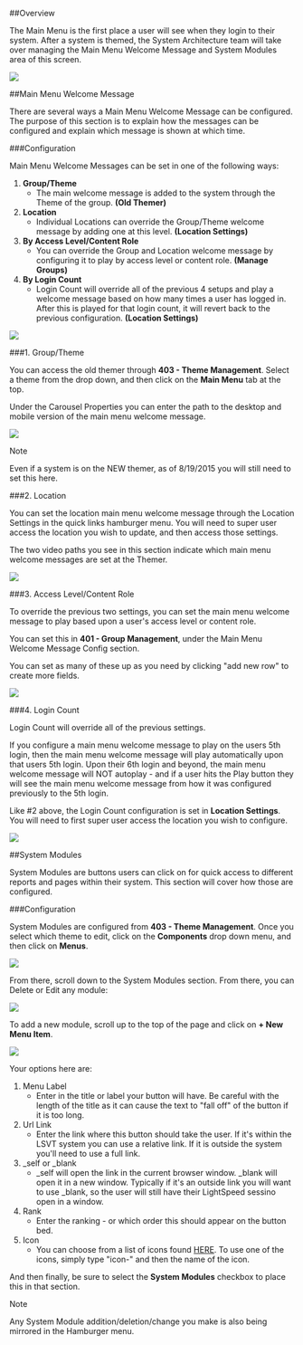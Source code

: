 ##Overview

The Main Menu is the first place a user will see when they login to their system. After a system is themed, the System Architecture team will take over managing the Main Menu Welcome Message and System Modules area of this screen.  

<a href="../../img/main_menu.png" target="_blank"><img src="../../img/main_menu.png"/></a>

##Main Menu Welcome Message

There are several ways a Main Menu Welcome Message can be configured. The purpose of this section is to explain how the messages can be configured and explain which message is shown at which time.

###Configuration

Main Menu Welcome Messages can be set in one of the following ways:

1. **Group/Theme**
    - The main welcome message is added to the system through the Theme of the group. **(Old Themer)**
2. **Location**
    - Individual Locations can override the Group/Theme welcome message by adding one at this level. **(Location Settings)**
3. **By Access Level/Content Role**
    - You can override the Group and Location welcome message by configuring it to play by access level or content role. **(Manage Groups)**
4. **By Login Count**
    - Login Count will override all of the previous 4 setups and play a welcome message based on how many times a user has logged in. After this is played for that login count, it will revert back to the previous configuration. **(Location Settings)**

<a href="../../img/main_menu_messages.png" target="_blank"><img src="../../img/main_menu_messages.png"/></a>

###1. Group/Theme

You can access the old themer through **403 - Theme Management**. Select a theme from the drop down, and then click on the **Main Menu** tab at the top.

Under the Carousel Properties you can enter the path to the desktop and mobile version of the main menu welcome message.

<a href="../../img/themer_main_menu_message.png" target="_blank"><img src="../../img/themer_main_menu_message.png"/></a>

<div class="admonition note">
    <p class="first admonition-title">
        Note
    </p>
    <p class="last">
Even if a system is on the NEW themer, as of 8/19/2015 you will still need to set this here.
    </p>
</div>

###2. Location

You can set the location main menu welcome message through the Location Settings in the quick links hamburger menu. You will need to super user access the location you wish to update, and then access those settings.

The two video paths you see in this section indicate which main menu welcome messages are set at the Themer. 

<a href="../../img/location_main_menu_message.png" target="_blank"><img src="../../img/location_main_menu_message.png"/></a>

###3. Access Level/Content Role

To override the previous two settings, you can set the main menu welcome message to play based upon a user's access level or content role. 

You can set this in **401 - Group Management**, under the Main Menu Welcome Message Config section.

You can set as many of these up as you need by clicking "add new row" to create more fields.

<a href="../../img/group_main_menu_message.png" target="_blank"><img src="../../img/group_main_menu_message.png"/></a>

###4. Login Count

Login Count will override all of the previous settings. 

If you configure a main menu welcome message to play on the users 5th login, then the main menu welcome message will play automatically upon that users 5th login. Upon their 6th login and beyond, the main menu welcome message will NOT autoplay - and if a user hits the Play button they will see the main menu welcome message from how it was configured previously to the 5th login.

Like #2 above, the Login Count configuration is set in **Location Settings**. You will need to first super user access the location you wish to configure.

<a href="../../img/login_main_menu_message.png" target="_blank"><img src="../../img/login_main_menu_message.png"/></a>


##System Modules

System Modules are buttons users can click on for quick access to different reports and pages within their system. This section will cover how those are configured.

###Configuration

System Modules are configured from **403 - Theme Management**. Once you select which theme to edit, click on the **Components** drop down menu, and then click on **Menus**.

<a href="../../img/themer_menus.png" target="_blank"><img src="../../img/themer_menus.png"/></a>

From there, scroll down to the System Modules section. From there, you can Delete or Edit any module:

<a href="../../img/themer_system_modules_menus.png" target="_blank"><img src="../../img/themer_system_modules_menus.png"/></a>

To add a new module, scroll up to the top of the page and click on **+ New Menu Item**.

<a href="../../img/themer_system_module.png" target="_blank"><img src="../../img/themer_system_module.png"/></a>

Your options here are:

1. Menu Label
    - Enter in the title or label your button will have. Be careful with the length of the title as it can cause the text to "fall off" of the button if it is too long.
2. Url Link
    - Enter the link where this button should take the user. If it's within the LSVT system you can use a relative link. If it is outside the system you'll need to use a full link.
3. _self or _blank
    - _self will open the link in the current browser window. _blank will open it in a new window. Typically if it's an outside link you will want to use _blank, so the user will still have their LightSpeed sessino open in a window.
4. Rank
    - Enter the ranking - or which order this should appear on the button bed.
5. Icon
    - You can choose from a list of icons found <a href="http://www.google.com/url?q=http%3A%2F%2Fcodepen.io%2Flsvt-casey%2Fpen%2Fyxnaf&sa=D&sntz=1&usg=AFrqEzeLRMvJF15BWtI7JANLGX7JdF1_yw" target="_blank">HERE</a>. To use one of the icons, simply type "icon-" and then the name of the icon.

And then finally, be sure to select the **System Modules** checkbox to place this in that section.

<div class="admonition note">
    <p class="first admonition-title">
        Note
    </p>
    <p class="last">
Any System Module addition/deletion/change you make is also being mirrored in the Hamburger menu. 
    </p>
</div>

